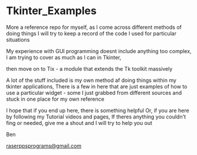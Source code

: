 # Tkinter_Examples

More a reference repo for myself, as I come across different methods of doing things
I will try to keep a record of the code I used for particular situations

My experience with GUI programming doesnt include anything too complex, 
I am trying to cover as much as I can in Tkinter,

then move on to Tix - a module that extends the Tk toolkit massively

A lot of the stuff included is my own method af doing things within my
tkinter applications, There is a few in here that are just examples of 
how to use a particular widget - some I just grabbed from different sources 
and stuck in one place for my own reference

I hope that if you end up here, there is something helpful
Or, if you are here by following my Tutorial videos and pages,
If theres anything you couldn't fing or needed, give me a shout
and I will try to help you out

Ben

raserppsprograms@gmail.com
